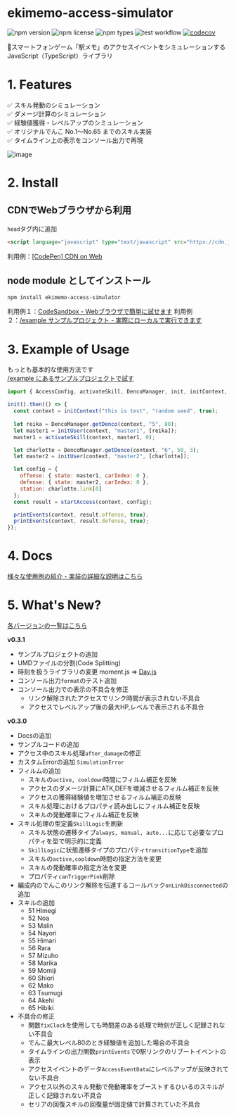 # ekimemo-access-simulator

![npm version](https://img.shields.io/npm/v/ekimemo-access-simulator.svg)
![npm license](https://img.shields.io/npm/l/ekimemo-access-simulator.svg)
![npm types](https://img.shields.io/npm/types/ekimemo-access-simulator.svg)
![test workflow](https://github.com/Seo-4d696b75/station-access-simulator/actions/workflows/test.yml/badge.svg)
[![codecov](https://codecov.io/gh/Seo-4d696b75/station-access-simulator/branch/main/graph/badge.svg?token=1JENN8RNOU)](https://codecov.io/gh/Seo-4d696b75/station-access-simulator)


🚃スマートフォンゲーム「駅メモ」のアクセスイベントをシミュレーションするJavaScript（TypeScript）ライブラリ

# 1. Features

✅ スキル発動のシミュレーション  
✅ ダメージ計算のシミュレーション  
✅ 経験値獲得・レベルアップのシミュレーション  
✅ オリジナルでんこ No.1〜No.65 までのスキル実装  
✅ タイムライン上の表示をコンソール出力で再現  

![image](https://user-images.githubusercontent.com/25225028/204131714-46bc4e25-f29a-4367-a2bc-00f2297452d4.png)


# 2. Install

## CDNでWebブラウザから利用
`head`タグ内に追加  

```html
<script language="javascript" type="text/javascript" src="https://cdn.jsdelivr.net/npm/ekimemo-access-simulator@^0.3.1/umd/simulator.min.js"></script>
```

利用例：[[CodePen] CDN on Web](https://codepen.io/seo-4d696b75/pen/RwjoWeR)

## node module としてインストール

```bash
npm install ekimemo-access-simulator
```

利用例１：[CodeSandbox - Webブラウザで簡単に試せます](https://codesandbox.io/s/yi-memo-akusesusimiyureta-cor73?file=/src/index.ts) 
利用例２：[/example サンプルプロジェクト - 実際にローカルで実行できます](https://github.com/Seo-4d696b75/station-access-simulator/blob/main/example/README.md)

# 3. Example of Usage

もっとも基本的な使用方法です  
[/example にあるサンプルプロジェクトで試す](https://github.com/Seo-4d696b75/station-access-simulator/blob/main/example/README.md)
```js
import { AccessConfig, activateSkill, DencoManager, init, initContext, initUser, printEvents, startAccess } from "ekimemo-access-simulator";

init().then(() => {
  const context = initContext("this is test", "random seed", true);
  
  let reika = DencoManager.getDenco(context, "5", 80);
  let master1 = initUser(context, "master1", [reika]);
  master1 = activateSkill(context, master1, 0);

  let charlotte = DencoManager.getDenco(context, "6", 50, 3);
  let master2 = initUser(context, "master2", [charlotte]);

  let config = {
    offense: { state: master1, carIndex: 0 }, 
    defense: { state: master2, carIndex: 0 },
    station: charlotte.link[0]
  };
  const result = startAccess(context, config);

  printEvents(context, result.offense, true);
  printEvents(context, result.defense, true);
});
```

# 4. Docs

[様々な使用例の紹介・実装の詳細な説明はこちら](https://github.com/Seo-4d696b75/station-access-simulator/blob/main/docs/index.md)

# 5. What's New?
[各バージョンの一覧はこちら](https://github.com/Seo-4d696b75/station-access-simulator/releases)  

**v0.3.1**
- サンプルプロジェクトの追加
- UMDファイルの分割(Code Splitting)
- 時刻を扱うライブラリの変更 moment.js => [Day.js](https://day.js.org/en/)
- コンソール出力`format`のテスト追加
- コンソール出力での表示の不具合を修正
  - リンク解除されたアクセスでリンク時間が表示されない不具合
  - アクセスでレベルアップ後の最大HP,レベルで表示される不具合

**v0.3.0**
- Docsの追加
- サンプルコードの追加
- アクセス中のスキル処理`after_damage`の修正
- カスタムErrorの追加 `SimulationError`
- フィルムの追加
  - スキルの`active, cooldown`時間にフィルム補正を反映
  - アクセスのダメージ計算にATK,DEFを増減させるフィルム補正を反映
  - アクセスの獲得経験値を増加させるフィルム補正の反映
  - スキル処理におけるプロパティ読み出しにフィルム補正を反映  
  - スキルの発動確率にフィルム補正を反映
- スキル処理の型定義`SkillLogic`を刷新
  - スキル状態の遷移タイプ`always, manual, auto...`に応じて必要なプロパティを型で明示的に定義
  - `SkillLogic`に状態遷移タイプのプロパティ`transitionType`を追加
  - スキルの`active,cooldown`時間の指定方法を変更
  - スキルの発動確率の指定方法を変更
  - プロパティ`canTriggerPink`削除
- 編成内のでんこのリンク解除を伝達するコールバック`onLinkDisconnected`の追加
- スキルの追加
  - 51 Himegi
  - 52 Noa
  - 53 Malin
  - 54 Nayori
  - 55 Himari
  - 56 Rara
  - 57 Mizuho
  - 58 Marika
  - 59 Momiji
  - 60 Shiori
  - 62 Mako
  - 63 Tsumugi
  - 64 Akehi
  - 65 Hibiki
- 不具合の修正
  - 関数`fixClock`を使用しても時間差のある処理で時刻が正しく記録されない不具合
  - でんこ最大レベル80のとき経験値を追加した場合の不具合
  - タイムラインの出力関数`printEvents`で0駅リンクのリブートイベントの表示
  - アクセスイベントのデータ`AccessEventData`にレベルアップが反映されてない不具合
  - アクセス以外のスキル発動で発動確率をブーストするひいるのスキルが正しく記録されない不具合
  - セリアの回復スキルの回復量が固定値で計算されていた不具合
